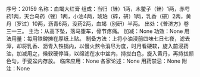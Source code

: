 序号：20159
名称：血竭大红膏
组成：当归（锉）1两，木鳖子（锉）1两，赤芍药1两，天台乌药（锉）1两，小油4两，琥珀（碎，研）1两，乳香（研）2两，黄丹（罗过）10两，沥青6两，没药2两，血竭（别研）半两。
出处：《普济方》卷三一三。
主治：从高下坠，落马堕车，骨节疼痛。
加减：None
功效：None
用法用量：每用铁錍摊在厚纸上贴。
制备方法：上将小油浸前四味七日七夜，滤去滓，却将乳香、沥青入铁锅内，以慢火熬令消尽为度，时月看硬软，旋入前浸药油，加减用之，候软硬停当，以绵滤在水中盆内，持拔白色，旋入黄丹，再持拔颜色匀，于瓷盆内存放。
临床应用：None
各家论述：None
用药禁忌：None
附注：None

